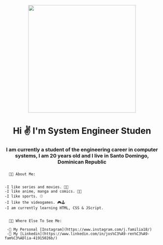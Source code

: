 <div id="header" align="center">
    <img src="https://media.giphy.com/media/QMHoU66sBXqqLqYvGO/giphy.gif" width="350"/>
  <h1 align="center">Hi ✌️ I'm System Engineer Studen</h1>
  <h3 align="center">I am currently a student of the engineering career in computer systems, I am 20 years old and I live in Santo Domingo, Dominican Republic<h3>
</div>


      👨‍💻 About Me:
    
  
    -I like series and movies. 🍿🥤  
    -I like anime, manga and comics. 🏯💥
    -I like sports. ⚾
    -I like the videogames. 🎮🕹️
    -I am currently learning HTML, CSS & JScript. 


      🧑‍🦱 Where Else To See Me:
    
     -📸 My Personal [Instagram](https://www.instagram.com/j.familia18/)
     -💼 My [Linkedin](https://www.linkedin.com/in/jos%C3%A9-ren%C3%A9-fam%C3%ADlia-41915026b/)
      
    
